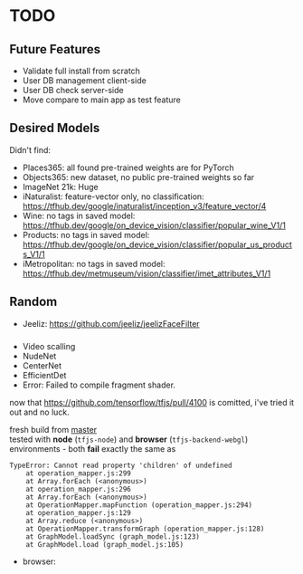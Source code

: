 # TODO

## Future Features

- Validate full install from scratch
- User DB management client-side
- User DB check server-side
- Move compare to main app as test feature

## Desired Models

Didn't find:

- Places365: all found pre-trained weights are for PyTorch
- Objects365: new dataset, no public pre-trained weights so far
- ImageNet 21k: Huge
- iNaturalist: feature-vector only, no classification: <https://tfhub.dev/google/inaturalist/inception_v3/feature_vector/4>
- Wine: no tags in saved model: <https://tfhub.dev/google/on_device_vision/classifier/popular_wine_V1/1>
- Products: no tags in saved model: <https://tfhub.dev/google/on_device_vision/classifier/popular_us_products_V1/1>
- iMetropolitan: no tags in saved model: <https://tfhub.dev/metmuseum/vision/classifier/imet_attributes_V1/1>

## Random

- Jeeliz: https://github.com/jeeliz/jeelizFaceFilter

###

- Video scalling
- NudeNet
- CenterNet
- EfficientDet
- Error: Failed to compile fragment shader.

now that <https://github.com/tensorflow/tfjs/pull/4100> is comitted, i've tried it out and no luck.

fresh build from [master](https://github.com/tensorflow/tfjs/commit/cbaa09e5558f1eae6610704c2889222f9db4ea7b)  
tested with **node** (`tfjs-node`) and **browser** (`tfjs-backend-webgl`) environments - both **fail** exactly the same as 

```
TypeError: Cannot read property 'children' of undefined
    at operation_mapper.js:299
    at Array.forEach (<anonymous>)
    at operation_mapper.js:296
    at Array.forEach (<anonymous>)
    at OperationMapper.mapFunction (operation_mapper.js:294)
    at operation_mapper.js:129
    at Array.reduce (<anonymous>)
    at OperationMapper.transformGraph (operation_mapper.js:128)
    at GraphModel.loadSync (graph_model.js:123)
    at GraphModel.load (graph_model.js:105)
```

- browser: 

